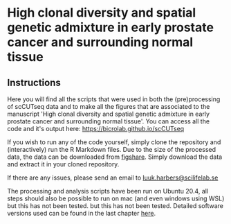 # High clonal diversity and spatial genetic admixture in early prostate cancer and surrounding normal tissue

## Instructions

Here you will find all the scripts that were used in both the (pre)processing of scCUTseq data and to make all the figures that are associated to the manuscript 'High clonal diversity and spatial genetic admixture in early prostate cancer and surrounding normal tissue'. You can access all the code and it's output here: https://bicrolab.github.io/scCUTseq

If you wish to run any of the code yourself, simply clone the repository and (interactively) run the R Markdown files. Due to the size of the processed data, the data can be downloaded from [figshare](https://doi.org/10.6084/m9.figshare.23675517). Simply download the data and extract it in your cloned repository.

If there are any issues, please send an email to luuk.harbers@scilifelab.se

The processing and analysis scripts have been run on Ubuntu 20.4, all steps should also be possible to run on mac (and even windows using WSL) but this has not been tested. but this has not been tested. Detailed software versions used can be found in the last chapter [here](https://bicrolab.github.io/scCUTseq/session-info.html).

